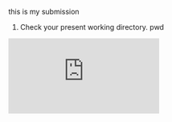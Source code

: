 this is my submission

1) Check your present working directory.
    pwd

![Project](https://github.com/mgitwork027/90DaysOfDevOps/blob/master/2023/day02/submission/submission.md)



